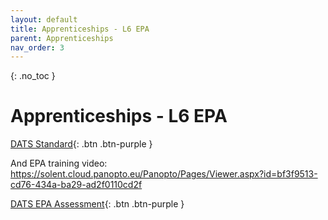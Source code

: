 ```yaml
---
layout: default
title: Apprenticeships - L6 EPA
parent: Apprenticeships
nav_order: 3
---
```


{: .no_toc }

# Apprenticeships - L6 EPA


[DATS Standard](https://www.instituteforapprenticeships.org/apprenticeship-standards/digital-and-technology-solutions-professional-integrated-degree/){: .btn .btn-purple }


And EPA training video:
https://solent.cloud.panopto.eu/Panopto/Pages/Viewer.aspx?id=bf3f9513-cd76-434a-ba29-ad2f0110cd2f

[DATS EPA Assessment](https://www.instituteforapprenticeships.org/apprenticeship-standards/digital-and-technology-solutions-professional-integrated-degree/){: .btn .btn-purple }
